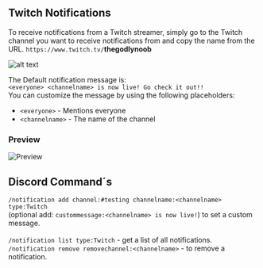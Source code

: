 ## Twitch Notifications

To receive notifications from a Twitch streamer, simply go to the Twitch channel you want to receive notifications from and copy the name from the URL. `https://www.twitch.tv/`**thegodlynoob**<br>

![alt text](../assets/images/YdNVGx6W4t.png)

The Default notification message is: <br> `<everyone> <channelname> is now live! Go check it out!!`<br>
You can customize the message by using the following placeholders:<br>
- `<everyone>` - Mentions everyone
- `<channelname>` - The name of the channel

### Preview
![Preview](../assets/images/cAmvfSOs3e.png)


## Discord Command´s

`/notification add channel:#testing channelname:<channelname> type:Twitch`<br> (optional add: `custommessage:<channelname> is now live!`) to set a custom message.<br><br>
`/notification list type:Twitch` - get a list of all notifications.<br>
`/notification remove removechannel:<channelname>` - to remove a notification.<br>
